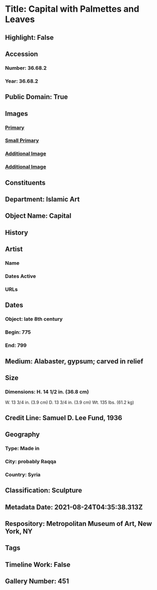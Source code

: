 # Title: Capital with Palmettes and Leaves
## Highlight: False
## Accession
### Number: 36.68.2
### Year: 36.68.2
## Public Domain: True
## Images
### [Primary](https://images.metmuseum.org/CRDImages/is/original/LC-36_68_2.jpg)
### [Small Primary](https://images.metmuseum.org/CRDImages/is/web-large/LC-36_68_2.jpg)
### [Additional Image](https://images.metmuseum.org/CRDImages/is/original/sf36-68-2a.jpg)
### [Additional Image](https://images.metmuseum.org/CRDImages/is/original/36.68.2.jpg)
## Constituents
## Department: Islamic Art
## Object Name: Capital
## History
## Artist
### Name
### Dates Active
### URLs
## Dates
### Object: late 8th century
### Begin: 775
### End: 799
## Medium: Alabaster, gypsum; carved in relief
## Size
### Dimensions: H. 14 1/2 in. (36.8 cm)
W. 13 3/4  in. (3.9 cm)
D. 13 3/4 in. (3.9 cm)
Wt. 135 lbs. (61.2 kg)
## Credit Line: Samuel D. Lee Fund, 1936
## Geography
### Type: Made in
### City: probably Raqqa
### Country: Syria
## Classification: Sculpture
## Metadata Date: 2021-08-24T04:35:38.313Z
## Respository: Metropolitan Museum of Art, New York, NY
## Tags
## Timeline Work: False
## Gallery Number: 451